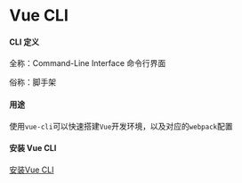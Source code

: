 # Vue CLI

#### CLI 定义

全称：Command-Line Interface 命令行界面

俗称：脚手架

#### 用途

使用`vue-cli`可以快速搭建`Vue`开发环境，以及对应的`webpack`配置

#### 安装 Vue CLI

[安装Vue CLI](https://cli.vuejs.org)

